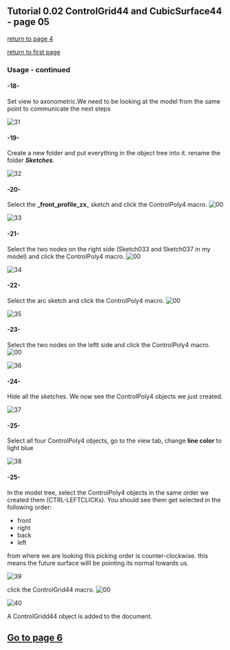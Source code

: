 ## Tutorial 0.02 ControlGrid44 and CubicSurface44 - page 05
[return to page 4](https://github.com/edwardvmills/NURBSlib_EVM/blob/gh-pages/Tutorial%200.02%20ControlGrid44%20and%20CubicSurface44%20-%20page%2004.md)

[return to first page](https://github.com/edwardvmills/NURBSlib_EVM/blob/gh-pages/Tutorial%200.02%20ControlGrid44%20and%20CubicSurface44%20-%20page%2001.md)
### Usage - continued

#### -18-

Set view to axonometric.We need to be looking at the model from the same point to communicate the next steps

![31](https://github.com/edwardvmills/NURBSlib_EVM/blob/master/Tutorial%20Models/ControlGridd44%20and%20CubicSurface44/ControlGrid44%20and%20CubicSurface44%2031.png?raw=true)

#### -19-

Create a new folder and put everything in the object tree into it. rename the folder **_Sketches_**.

![32](https://github.com/edwardvmills/NURBSlib_EVM/blob/master/Tutorial%20Models/ControlGridd44%20and%20CubicSurface44/ControlGrid44%20and%20CubicSurface44%2032.png?raw=true)

#### -20-

Select the **_front\_profile\_zx**_ sketch and click the ControlPoly4 macro.
![00](https://github.com/edwardvmills/NURBSlib_EVM/blob/master/icons/ControlPoly4.png?raw=true)

![33](https://github.com/edwardvmills/NURBSlib_EVM/blob/master/Tutorial%20Models/ControlGridd44%20and%20CubicSurface44/ControlGrid44%20and%20CubicSurface44%2033.png?raw=true)

#### -21-

Select the two nodes on the right side (Sketch033 and Sketch037 in my model) and click the ControlPoly4 macro.
![00](https://github.com/edwardvmills/NURBSlib_EVM/blob/master/icons/ControlPoly4.png?raw=true)

![34](https://github.com/edwardvmills/NURBSlib_EVM/blob/master/Tutorial%20Models/ControlGridd44%20and%20CubicSurface44/ControlGrid44%20and%20CubicSurface44%2034.png?raw=true)

#### -22-

Select the arc sketch and click the ControlPoly4 macro.
![00](https://github.com/edwardvmills/NURBSlib_EVM/blob/master/icons/ControlPoly4.png?raw=true)

![35](https://github.com/edwardvmills/NURBSlib_EVM/blob/master/Tutorial%20Models/ControlGridd44%20and%20CubicSurface44/ControlGrid44%20and%20CubicSurface44%2035.png?raw=true)

#### -23-

Select the two nodes on the leftt side and click the ControlPoly4 macro.
![00](https://github.com/edwardvmills/NURBSlib_EVM/blob/master/icons/ControlPoly4.png?raw=true)

![36](https://github.com/edwardvmills/NURBSlib_EVM/blob/master/Tutorial%20Models/ControlGridd44%20and%20CubicSurface44/ControlGrid44%20and%20CubicSurface44%2036.png?raw=true)

#### -24-

Hide all the sketches. We now see the ControlPoly4 objects we just created.

![37](https://github.com/edwardvmills/NURBSlib_EVM/blob/master/Tutorial%20Models/ControlGridd44%20and%20CubicSurface44/ControlGrid44%20and%20CubicSurface44%2037.png?raw=true)

#### -25-

Select all four ControlPoly4 objects, go to the view tab, change **line color** to light blue

![38](https://github.com/edwardvmills/NURBSlib_EVM/blob/master/Tutorial%20Models/ControlGridd44%20and%20CubicSurface44/ControlGrid44%20and%20CubicSurface44%2038.png?raw=true)

#### -25-

In the model tree, select the ControlPoly4 objects in the same order we created them (CTRL-LEFTCLICKs). You should see them get selected in the following order:
* front
* right
* back
* left

from where we are looking this picking order is counter-clockwise. this means the future surface willl be pointing its normal towards us.

![39](https://github.com/edwardvmills/NURBSlib_EVM/blob/master/Tutorial%20Models/ControlGridd44%20and%20CubicSurface44/ControlGrid44%20and%20CubicSurface44%2039.png?raw=true)

click the ControlGrid44 macro.
![00](https://github.com/edwardvmills/NURBSlib_EVM/blob/master/icons/ControlGrid44.png?raw=true)

![40](https://github.com/edwardvmills/NURBSlib_EVM/blob/master/Tutorial%20Models/ControlGridd44%20and%20CubicSurface44/ControlGrid44%20and%20CubicSurface44%2040.png?raw=true)

A ControlGridd44 object is added to the document.

## [Go to page 6](https://github.com/edwardvmills/NURBSlib_EVM/blob/gh-pages/Tutorial%200.02%20ControlGrid44%20and%20CubicSurface44%20-%20page%2006.md)


